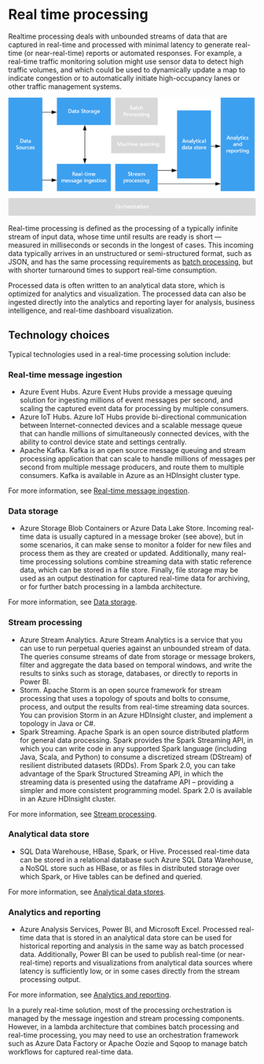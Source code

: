 # Real time processing

Realtime processing deals with unbounded streams of data that are captured in real-time and processed with minimal latency to generate real-time (or near-real-time) reports or automated responses. For example, a real-time traffic monitoring solution might use sensor data to detect high traffic volumes, and which could be used to dynamically update a map to indicate congestion or to automatically initiate high-occupancy lanes or other traffic management systems.

![](./images/real-time-pipeline.png)

Real-time processing is defined as the processing of a typically infinite stream of input data, whose time until results are ready is short &mdash; measured in milliseconds or seconds in the longest of cases. This incoming data typically arrives in an unstructured or semi-structured format, such as JSON, and has the same processing requirements as [batch processing](./batch-processing.md), but with shorter turnaround times to support real-time consumption.

Processed data is often written to an analytical data store, which is optimized for analytics and visualization. The processed data can also be ingested directly into the analytics and reporting layer for analysis, business intelligence, and real-time dashboard visualization.

## Technology choices

Typical technologies used in a real-time processing solution include:

### Real-time message ingestion

- Azure Event Hubs. Azure Event Hubs provide a message queuing solution for ingesting millions of event messages per second, and scaling the captured event data for processing by multiple consumers.
- Azure IoT Hubs. Azure IoT Hubs provide bi-directional communication between Internet-connected devices and a scalable message queue that can handle millions of simultaneously connected devices, with the ability to control device state and settings centrally.
- Apache Kafka. Kafka is an open source message queuing and stream processing application that can scale to handle millions of messages per second from multiple message producers, and route them to multiple consumers. Kafka is available in Azure as an HDInsight cluster type.

For more information, see [Real-time message ingestion](../technology-choices/real-time-ingestion.md).

### Data storage

- Azure Storage Blob Containers or Azure Data Lake Store. Incoming real-time data is usually captured in a message broker (see above), but in some scenarios, it can make sense to monitor a folder for new files and process them as they are created or updated. Additionally, many real-time processing solutions combine streaming data with static reference data, which can be stored in a file store. Finally, file storage may be used as an output destination for captured real-time data for archiving, or for further batch processing in a lambda architecture.

For more information, see [Data storage](../technology-choices/data-storage.md).

### Stream processing

- Azure Stream Analytics. Azure Stream Analytics is a service that you can use to run perpetual queries against an unbounded stream of data. The queries consume streams of date from storage or message brokers, filter and aggregate the data based on temporal windows, and write the results to sinks such as storage, databases, or directly to reports in Power BI.
- Storm. Apache Storm is an open source framework for stream processing that uses a topology of spouts and bolts to consume, process, and output the results from real-time streaming data sources. You can provision Storm in an Azure HDInsight cluster, and implement a topology in Java or C#.
- Spark Streaming. Apache Spark is an open source distributed platform for general data processing. Spark provides the Spark Streaming API, in which you can write code in any supported Spark language (including Java, Scala, and Python) to consume a discretized stream (DStream) of resilient distributed datasets (RDDs). From Spark 2.0, you can take advantage of the Spark Structured Streaming API, in which the streaming data is presented using the dataframe API – providing a simpler and more consistent programming model. Spark 2.0 is available in an Azure HDInsight cluster.

For more information, see [Stream processing](../technology-choices/stream-processing.md).

### Analytical data store

- SQL Data Warehouse, HBase, Spark, or Hive. Processed real-time data can be stored in a relational database such Azure SQL Data Warehouse, a NoSQL store such as HBase, or as files in distributed storage over which Spark, or Hive tables can be defined and queried.

For more information, see [Analytical data stores](../technology-choices/analytical-data-stores.md).

### Analytics and reporting

- Azure Analysis Services, Power BI, and Microsoft Excel. Processed real-time data that is stored in an analytical data store can be used for historical reporting and analysis in the same way as batch processed data. Additionally, Power BI can be used to publish real-time (or near-real-time) reports and visualizations from analytical data sources where latency is sufficiently low, or in some cases directly from the stream processing output.

For more information, see [Analytics and reporting](../technology-choices/analysis-visualizations-reporting.md).

In a purely real-time solution, most of the processing orchestration is managed by the message ingestion and stream processing components. However, in a lambda architecture that combines batch processing and real-time processing, you may need to use an orchestration framework such as Azure Data Factory or Apache Oozie and Sqoop to manage batch workflows for captured real-time data.

